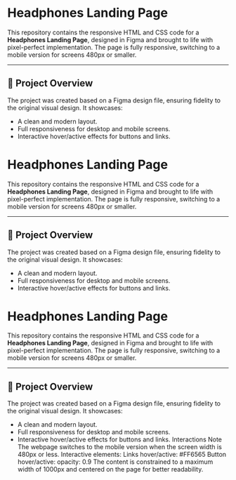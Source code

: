 # Headphones Landing Page

This repository contains the responsive HTML and CSS code for a **Headphones Landing Page**, designed in Figma and brought to life with pixel-perfect implementation. The page is fully responsive, switching to a mobile version for screens 480px or smaller. 

---

## 📂 Project Overview

The project was created based on a Figma design file, ensuring fidelity to the original visual design. It showcases:
- A clean and modern layout.
- Full responsiveness for desktop and mobile screens.
- Interactive hover/active effects for buttons and links.
# Headphones Landing Page

This repository contains the responsive HTML and CSS code for a **Headphones Landing Page**, designed in Figma and brought to life with pixel-perfect implementation. The page is fully responsive, switching to a mobile version for screens 480px or smaller. 

---

## 📂 Project Overview

The project was created based on a Figma design file, ensuring fidelity to the original visual design. It showcases:
- A clean and modern layout.
- Full responsiveness for desktop and mobile screens.
- Interactive hover/active effects for buttons and links.
# Headphones Landing Page

This repository contains the responsive HTML and CSS code for a **Headphones Landing Page**, designed in Figma and brought to life with pixel-perfect implementation. The page is fully responsive, switching to a mobile version for screens 480px or smaller. 

---

## 📂 Project Overview

The project was created based on a Figma design file, ensuring fidelity to the original visual design. It showcases:
- A clean and modern layout.
- Full responsiveness for desktop and mobile screens.
- Interactive hover/active effects for buttons and links.
Interactions Note
The webpage switches to the mobile version when the screen width is 480px or less.
Interactive elements:
Links hover/active: #FF6565
Button hover/active: opacity: 0.9
The content is constrained to a maximum width of 1000px and centered on the page for better readability.